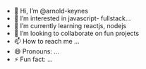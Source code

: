- 👋 Hi, I’m @arnold-keynes
- 👀 I’m interested in javascript- fullstack...
- 🌱 I’m currently learning reactjs, nodejs
- 💞️ I’m looking to collaborate on fun projects
- 📫 How to reach me ...
- 😄 Pronouns: ...
- ⚡ Fun fact: ...

<!---
arnold-keynes/arnold-keynes is a ✨ special ✨ repository because its `README.md` (this file) appears on your GitHub profile.
You can click the Preview link to take a look at your changes.
--->
